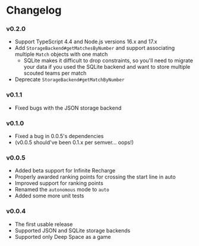 # Changelog

### v0.2.0
- Support TypeScript 4.4 and Node.js versions 16.x and 17.x
- Add `StorageBackend#getMatchesByNumber` and support associating multiple `Match` objects with one match
  - SQLite makes it difficult to drop constraints, so you'll need to migrate your data if you used the SQLite backend and want to store multiple scouted teams per match
- Deprecate `StorageBackend#getMatchByNumber`
### v0.1.1
- Fixed bugs with the JSON storage backend

### v0.1.0
- Fixed a bug in 0.0.5's dependencies
- (v0.0.5 should've been 0.1.x per semver... oops!)

### v0.0.5
- Added beta support for Infinite Recharge
- Properly awarded ranking points for crossing the start line in auto
- Improved support for ranking points
- Renamed the `autonomous` mode to `auto`
- Added some more unit tests

### v0.0.4
- The first usable release
- Supported JSON and SQLite storage backends
- Supported only Deep Space as a game
